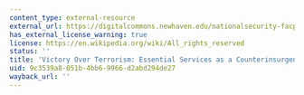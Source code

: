 ```yaml
---
content_type: external-resource
external_url: https://digitalcommons.newhaven.edu/nationalsecurity-facpubs/5/
has_external_license_warning: true
license: https://en.wikipedia.org/wiki/All_rights_reserved
status: ''
title: 'Victory Over Terrorism: Essential Services as a Counterinsurgency Strategy'
uid: 9c3539a8-051b-4bb6-9966-d2abd294de27
wayback_url: ''
---
```

